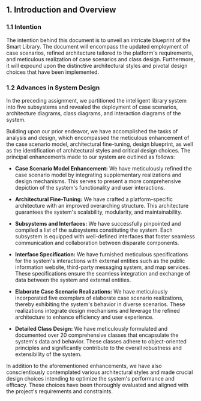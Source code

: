 ## 1. Introduction and Overview

### 1.1 Intention

The intention behind this document is to unveil an intricate blueprint of the Smart Library. The document will encompass the updated employment of case scenarios, refined architecture tailored to the platform's requirements, and meticulous realization of case scenarios and class design. Furthermore, it will expound upon the distinctive architectural styles and pivotal design choices that have been implemented.

### 1.2 Advances in System Design

In the preceding assignment, we partitioned the intelligent library system into five subsystems and revealed the deployment of case scenarios, architecture diagrams, class diagrams, and interaction diagrams of the system.

Building upon our prior endeavor, we have accomplished the tasks of analysis and design, which encompassed the meticulous enhancement of the case scenario model, architectural fine-tuning, design blueprint, as well as the identification of architectural styles and critical design choices. The principal enhancements made to our system are outlined as follows:

- **Case Scenario Model Enhancement:** We have meticulously refined the case scenario model by integrating supplementary realizations and design mechanisms. This serves to present a more comprehensive depiction of the system's functionality and user interactions.

- **Architectural Fine-Tuning:** We have crafted a platform-specific architecture with an improved overarching structure. This architecture guarantees the system's scalability, modularity, and maintainability.

- **Subsystems and Interfaces:** We have successfully pinpointed and compiled a list of the subsystems constituting the system. Each subsystem is equipped with well-defined interfaces that foster seamless communication and collaboration between disparate components.

- **Interface Specification:** We have furnished meticulous specifications for the system's interactions with external entities such as the public information website, third-party messaging system, and map services. These specifications ensure the seamless integration and exchange of data between the system and external entities.

- **Elaborate Case Scenario Realizations:** We have meticulously incorporated five exemplars of elaborate case scenario realizations, thereby exhibiting the system's behavior in diverse scenarios. These realizations integrate design mechanisms and leverage the refined architecture to enhance efficiency and user experience.

- **Detailed Class Design:** We have meticulously formulated and documented over 20 comprehensive classes that encapsulate the system's data and behavior. These classes adhere to object-oriented principles and significantly contribute to the overall robustness and extensibility of the system.

In addition to the aforementioned enhancements, we have also conscientiously contemplated various architectural styles and made crucial design choices intending to optimize the system's performance and efficacy. These choices have been thoroughly evaluated and aligned with the project's requirements and constraints.
